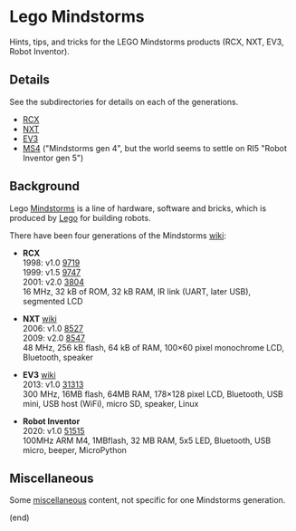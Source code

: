 # Lego Mindstorms

Hints, tips, and tricks for the LEGO Mindstorms products (RCX, NXT, EV3, Robot Inventor).

## Details

See the subdirectories for details on each of the generations.

- [RCX](rcx)
- [NXT](nxt)
- [EV3](ev3)
- [MS4](ms4) ("Mindstorms gen 4", but the world seems to settle on RI5 "Robot Inventor gen 5")

## Background

Lego [Mindstorms](https://www.lego.com/en-us/themes/mindstorms/about) is a line of hardware, software and bricks, which is produced by [Lego](lego.com) for building robots.

There have been four generations of the Mindstorms [wiki](https://en.wikipedia.org/wiki/Lego_Mindstorms): 

- **RCX**  
  1998: v1.0 [9719](https://www.bricklink.com/v2/catalog/catalogitem.page?S=9719-1)  
  1999: v1.5 [9747](https://www.bricklink.com/v2/catalog/catalogitem.page?S=9747-1)  
  2001: v2.0 [3804](https://www.bricklink.com/v2/catalog/catalogitem.page?S=3804-1)   
  16 MHz, 32 kB of ROM, 32 kB RAM, IR link (UART, later USB), segmented LCD

- **NXT** [wiki](https://en.wikipedia.org/wiki/Lego_Mindstorms_NXT)  
  2006: v1.0 [8527](https://www.bricklink.com/v2/catalog/catalogitem.page?S=8527-1)  
  2009: v2.0 [8547](https://www.bricklink.com/v2/catalog/catalogitem.page?S=8547-1)  
  48 MHz, 256 kB flash, 64 kB of RAM, 100×60 pixel monochrome LCD, Bluetooth, speaker
  
- **EV3** [wiki](https://en.wikipedia.org/wiki/Lego_Mindstorms_EV3)  
  2013: v1.0 [31313](https://www.bricklink.com/v2/catalog/catalogitem.page?S=31313-1)  
  300 MHz, 16MB flash, 64MB RAM, 178×128 pixel LCD, Bluetooth, USB mini, USB host (WiFi), micro SD, speaker, Linux
  
- **Robot Inventor**  
  2020: v1.0 [51515](https://www.bricklink.com/v2/catalog/catalogitem.page?S=51515-1)  
  100MHz ARM M4, 1MBflash, 32 MB RAM, 5x5 LED, Bluetooth, USB micro, beeper, MicroPython

## Miscellaneous

Some [miscellaneous](misc) content, not specific for one Mindstorms generation.

(end)
